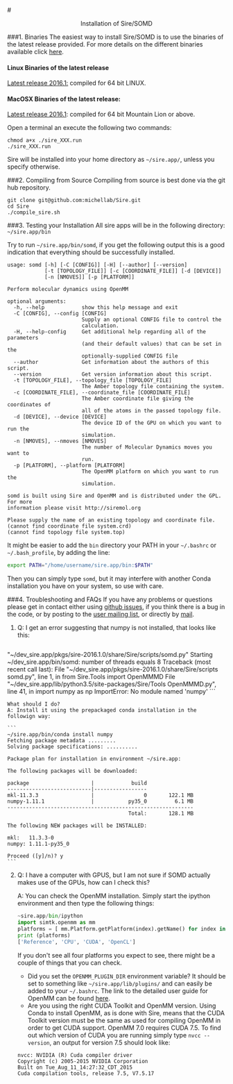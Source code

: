 #<center> Installation of Sire/SOMD</center>

###1. Binaries
The easiest way to install Sire/SOMD is to use the binaries of the latest release provided. For more details on the different binaries available click [here](../../pages/binaries.md).
#### Linux Binaries of the latest release
[Latest release 2016.1:](http://siremol.org/largefiles/sire_releases/download.php?name=sire_16_1_linux64.run) compiled for 64 bit LINUX.

#### MacOSX Binaries of the latest release:
[Latest release 2016.1](http://siremol.org/largefiles/sire_releases/download.php?name=sire_16_1_OSX_ML64.run): compiled for 64 bit Mountain Lion or above.

Open a terminal an execute the following two commands:

```
chmod a+x ./sire_XXX.run
./sire_XXX.run
```
Sire will be installed into your home directory as ```~/sire.app/```, unless you specify otherwise. 

###2. Compiling from Source
Compiling from source is best done via the git hub repository.

```
git clone git@github.com:michellab/Sire.git
cd Sire
./compile_sire.sh
```

###3. Testing your Installation
All sire apps will be in the following directory: `~/sire.app/bin`

Try to run `~/sire.app/bin/somd`, if you get the following output this is a good indication that everything should be successfully installed.


```
usage: somd [-h] [-C [CONFIG]] [-H] [--author] [--version]
            [-t [TOPOLOGY_FILE]] [-c [COORDINATE_FILE]] [-d [DEVICE]]
            [-n [NMOVES]] [-p [PLATFORM]]

Perform molecular dynamics using OpenMM

optional arguments:
  -h, --help            show this help message and exit
  -C [CONFIG], --config [CONFIG]
                        Supply an optional CONFIG file to control the
                        calculation.
  -H, --help-config     Get additional help regarding all of the parameters
                        (and their default values) that can be set in the
                        optionally-supplied CONFIG file
  --author              Get information about the authors of this script.
  --version             Get version information about this script.
  -t [TOPOLOGY_FILE], --topology_file [TOPOLOGY_FILE]
                        The Amber topology file containing the system.
  -c [COORDINATE_FILE], --coordinate_file [COORDINATE_FILE]
                        The Amber coordinate file giving the coordinates of
                        all of the atoms in the passed topology file.
  -d [DEVICE], --device [DEVICE]
                        The device ID of the GPU on which you want to run the
                        simulation.
  -n [NMOVES], --nmoves [NMOVES]
                        The number of Molecular Dynamics moves you want to
                        run.
  -p [PLATFORM], --platform [PLATFORM]
                        The OpenMM platform on which you want to run the
                        simulation.

somd is built using Sire and OpenMM and is distributed under the GPL. For more
information please visit http://siremol.org

Please supply the name of an existing topology and coordinate file.
(cannot find coordinate file system.crd)
(cannot find topology file system.top)
```

It might be easier to add the `bin` directory your PATH in your `~/.bashrc` or `~/.bash_profile`, by adding the line:

```bash
export PATH="/home/username/sire.app/bin:$PATH"
``` 
Then you can simply type ```somd```, but it may interfere with another Conda installation you have on your system, so use with care. 

###4. Troubleshooting and FAQs
If you have any problems or questions please get in contact either using [github issues](https://github.com/michellab/Sire), if you think there is a bug in the code, or by posting to the [user mailing list](https://groups.google.com/forum/#!forum/sire-users), or directly by [mail]((mailto:chryswoods@gmail.com)).

1. Q: I get an error suggesting that numpy is not installed, that looks like this:

    ```python
"~/dev_sire.app/pkgs/sire-2016.1.0/share/Sire/scripts/somd.py" 
Starting ~/dev_sire.app/bin/somd: number of threads equals 8
Traceback (most recent call last):
File "~/dev_sire.app/pkgs/sire-2016.1.0/share/Sire/scripts somd.py", line 1, in <module> 
from Sire.Tools import OpenMMMD
File "~/dev_sire.app/lib/python3.5/site-packages/Sire/Tools OpenMMMD.py", line 41, in <module>
import numpy as np
ImportError: No module named 'numpy'
    ```
    
    
    What should I do?
    A: Install it using the prepackaged conda installation in the followign way:
   
    ```
    ~/sire.app/bin/conda install numpy
    Fetching package metadata .........
    Solving package specifications: ..........
   
    Package plan for installation in environment ~/sire.app:
    
    The following packages will be downloaded:
    
    package                    |            build
    ---------------------------|-----------------
    mkl-11.3.3                 |                0       122.1 MB
    numpy-1.11.1               |           py35_0         6.1 MB
    ------------------------------------------------------------
                                           Total:       128.1 MB
    
    The following NEW packages will be INSTALLED:
    
    mkl:   11.3.3-0     
    numpy: 1.11.1-py35_0
    
    Proceed ([y]/n)? y
    ```
   
2. Q: I have a computer with GPUS, but I am not sure if SOMD actually makes use of the GPUs, how can I check this?

     A: You can check the OpenMM installation. Simply start the ipython environment and then type the following things:
     
    ```python 
    ~sire.app/bin/ipython
    import simtk.openmm as mm
    platforms = [ mm.Platform.getPlatform(index).getName() for index in range(mm.Platform.getNumPlatforms()) ]
    print (platforms)
    ['Reference', 'CPU', 'CUDA', 'OpenCL']
    ```
    
    If you don't see all four platforms you expect to see, there might be a couple of things that you can check. 
   * Did you set the `OPENMM_PLUGIN_DIR` environment variable? It should be set to something like `~/sire.app/lib/plugins/` and can easily be added to your `~/.bashrc`. The link to the detailed user guide for OpenMM can be found [here](http://docs.openmm.org/7.0.0/userguide/index.html).
   * Are you using the right CUDA Toolkit and OpenMM version. Using Conda to install OpenMM, as is done with Sire, means that the CUDA Toolkit version must be the same as used for compiling OpenMM in order to get CUDA support. OpenMM 7.0 requires CUDA 7.5. To find out which version of CUDA you are running simply type `nvcc --version`, an output for version 7.5 should look like:
    
    
    ```
    nvcc: NVIDIA (R) Cuda compiler driver
    Copyright (c) 2005-2015 NVIDIA Corporation
    Built on Tue_Aug_11_14:27:32_CDT_2015
    Cuda compilation tools, release 7.5, V7.5.17
    ```
   

 